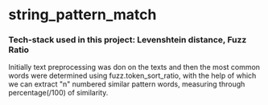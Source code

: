 # string_pattern_match

### Tech-stack used in this project: Levenshtein distance, Fuzz Ratio

Initially text preprocessing was don on the texts and then the most common words were determined using fuzz.token_sort_ratio, with the help of which we can extract "n" numbered similar pattern words, measuring through percentage(/100) of similarity.
